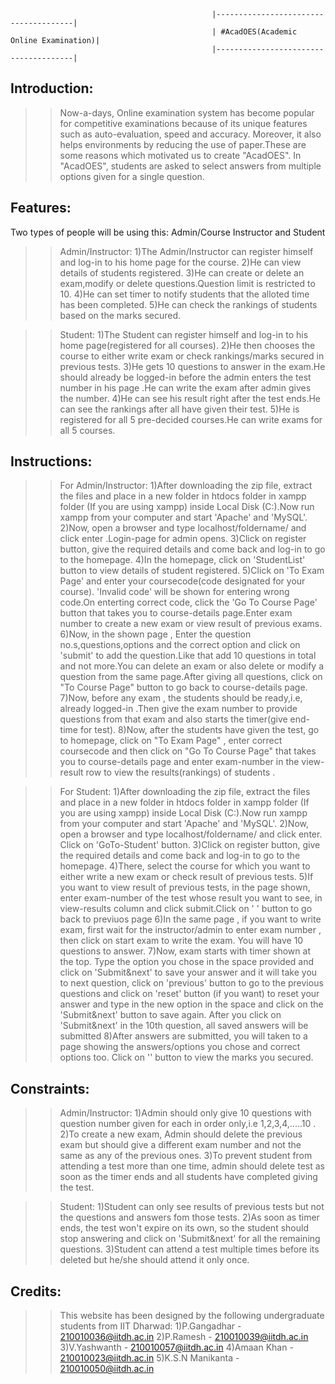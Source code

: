                                                  |--------------------------------------|
                                                 | #AcadOES(Academic Online Examination)|
                                                 |--------------------------------------|
				

Introduction:
----------------
>> Now-a-days, Online examination system has become popular for competitive examinations because 
     of its unique features such as auto-evaluation, speed and accuracy. Moreover, it also helps environments 
     by reducing the use of paper.These are some reasons which motivated us to create "AcadOES".
    In "AcadOES", students are asked to select answers from multiple options given for a single question. 

Features:
------------
Two types of people will be using this: Admin/Course Instructor and Student

>>Admin/Instructor:
	1)The Admin/Instructor can register himself and log-in to his home page for the course.
	2)He can view details of students registered.
	3)He can create or delete an exam,modify or delete questions.Question limit is restricted to 10.
	4)He can set timer to notify students that the alloted time has been completed.
	5)He can check the rankings of students based on the marks secured.

>>Student:
	1)The Student can register himself and log-in to his home page(registered for all courses).
	2)He then chooses the course to either write exam or check rankings/marks secured in previous tests.
	3)He gets 10 questions to answer in the exam.He should already be logged-in before the admin enters
	the test number in his page .He can write the exam after admin gives the number.
	4)He can see his result right after the test ends.He can see the rankings after all have given their test.
	5)He is registered for all 5 pre-decided courses.He can write exams for all 5 courses.

Instructions:
---------------

>>For Admin/Instructor:
	1)After downloading the zip file, extract the files and place in a new folder in htdocs folder in xampp folder
                 (If you are using xampp) inside Local Disk (C:).Now run xampp from your computer and start 'Apache' and 'MySQL'.
	2)Now, open a browser and type localhost/foldername/  and click enter  .Login-page for admin opens.
	3)Click on register button, give the required details and come back and log-in to go to the homepage.
	4)In the homepage, click on 'StudentList' button to view details of student registered. 
	5)Click on 'To Exam Page' and enter your coursecode(code designated for your course). 'Invalid code' will be 
	shown for entering wrong code.On enterting correct code, click the 'Go To Course Page' button that takes you to 
	course-details page.Enter exam number to create a new exam or view result of previous exams.
	6)Now, in the shown page , Enter the question no.s,questions,options and the correct option and click on 'submit' to 
	add the question.Like that add 10 questions in total and not more.You can delete an exam or also delete or modify 
	a question from the same page.After giving all questions, click on "To Course Page" button to go back to course-details page.
	7)Now, before any exam , the students should be ready,i.e, already logged-in .Then give the exam number to provide
	questions from that exam and also starts the timer(give end-time for test).
	8)Now, after the students have given the test, go to homepage, click on "To Exam Page" , enter correct coursecode 
	and then click on "Go To Course Page" that takes you to course-details page and enter exam-number in the
	view-result row to view the results(rankings) of students .

>>For Student:
	 1)After downloading the zip file, extract the files and place in a new folder in htdocs folder in xampp folder
                  (If you are using xampp) inside Local Disk (C:).Now run xampp from your computer and start 'Apache' and 'MySQL'.
	2)Now, open a browser and type localhost/foldername/ and click enter. Click on 'GoTo-Student' button.
	3)Click on register button, give the required details and come back and log-in to go to the homepage.
	4)There, select the course for which you want to either write a new exam or check result of previous tests.
	5)If you want to view result of previous tests, in the page shown, enter exam-number of the test whose result you want to see,
	in view-results column and click submit.Click on ' ' button to go back to previuos page
	6)In the same page , if you want to write exam, first wait for the instructor/admin to enter exam number ,
	then click on start exam to write the exam. You will have 10 questions to answer.
	7)Now, exam starts with timer shown at the top. Type the option you chose in the space provided and click on 'Submit&next'
	to save your answer and it will take you to next question, click on 'previous' button to go to the previous questions and
	click on 'reset' button (if you want) to reset your answer and type in the new option in the space and click on the
 	'Submit&next' button to save again. After you click on 'Submit&next' in the 10th question, all saved answers will be submitted
	8)After answers are submitted, you will taken to a page showing the answers/options you chose and correct options too.
	Click on '' button to view the marks you secured.

Constraints:
---------------

>>Admin/Instructor:
	1)Admin should only give 10 questions with question number given for each in order only,i.e 1,2,3,4,.....10 .
	2)To create a new exam, Admin should delete the previous exam but should give a different exam number and not the 
	same as any of the previous ones.
	3)To prevent student from attending a test more than one time, admin should delete test as soon as the timer ends and all
	students have completed giving the test.

>>Student:
	1)Student can only see results of previous tests but not the questions and answers fom those tests.
	2)As soon as timer ends, the test won't expire on its own, so the student should stop answering and click on 'Submit&next'
	for all the remaining questions.
	3)Student can attend a test multiple times before its deleted but he/she should attend it only once.

Credits:
----------

>>This website has been designed by the following undergraduate students from IIT Dharwad:
	1)P.Gangadhar - 210010036@iitdh.ac.in
	2)P.Ramesh - 210010039@iitdh.ac.in
	3)V.Yashwanth - 210010057@iitdh.ac.in
	4)Amaan Khan - 210010023@iitdh.ac.in
	5)K.S.N Manikanta - 210010050@iitdh.ac.in
